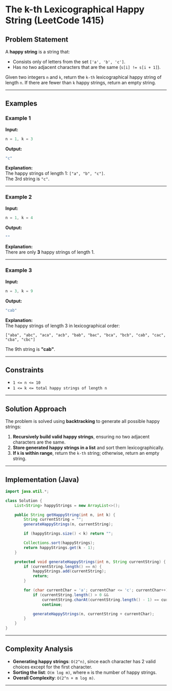 # The k-th Lexicographical Happy String (LeetCode 1415)  

## Problem Statement  
A **happy string** is a string that:  
- Consists only of letters from the set `['a', 'b', 'c']`.  
- Has no two adjacent characters that are the same (`s[i] != s[i + 1]`).  

Given two integers `n` and `k`, return the `k-th` lexicographical happy string of length `n`. If there are fewer than `k` happy strings, return an empty string.  

---

## Examples  

### Example 1  
**Input:**  
```java
n = 1, k = 3
```
**Output:**  
```java
"c"
```
**Explanation:**  
The happy strings of length 1: `["a", "b", "c"]`.  
The 3rd string is `"c"`.  

---

### Example 2  
**Input:**  
```java
n = 1, k = 4
```
**Output:**  
```java
""
```
**Explanation:**  
There are only **3** happy strings of length 1.  

---

### Example 3  
**Input:**  
```java
n = 3, k = 9
```
**Output:**  
```java
"cab"
```
**Explanation:**  
The happy strings of length 3 in lexicographical order:  
```
["aba", "abc", "aca", "acb", "bab", "bac", "bca", "bcb", "cab", "cac", "cba", "cbc"]
```
The 9th string is **"cab"**.  

---

## Constraints  
- `1 <= n <= 10`  
- `1 <= k <= total happy strings of length n`  

---

## Solution Approach  

The problem is solved using **backtracking** to generate all possible happy strings:  

1. **Recursively build valid happy strings**, ensuring no two adjacent characters are the same.  
2. **Store generated happy strings in a list** and sort them lexicographically.  
3. **If `k` is within range**, return the `k-th` string; otherwise, return an empty string.  

---

## Implementation (Java)  

```java
import java.util.*;

class Solution {
    List<String> happyStrings = new ArrayList<>();

    public String getHappyString(int n, int k) {
        String currentString = "";
        generateHappyStrings(n, currentString);

        if (happyStrings.size() < k) return "";

        Collections.sort(happyStrings);
        return happyStrings.get(k - 1);
    }

    protected void generateHappyStrings(int n, String currentString) {
        if (currentString.length() == n) {
            happyStrings.add(currentString);
            return;
        }

        for (char currentChar = 'a'; currentChar <= 'c'; currentChar++) {
            if (currentString.length() > 0 &&
                currentString.charAt(currentString.length() - 1) == currentChar)
                continue;

            generateHappyStrings(n, currentString + currentChar);
        }
    }
}
```

---

## Complexity Analysis  
- **Generating happy strings**: `O(2^n)`, since each character has 2 valid choices except for the first character.  
- **Sorting the list**: `O(m log m)`, where `m` is the number of happy strings.  
- **Overall Complexity**: `O(2^n + m log m)`.  

---

